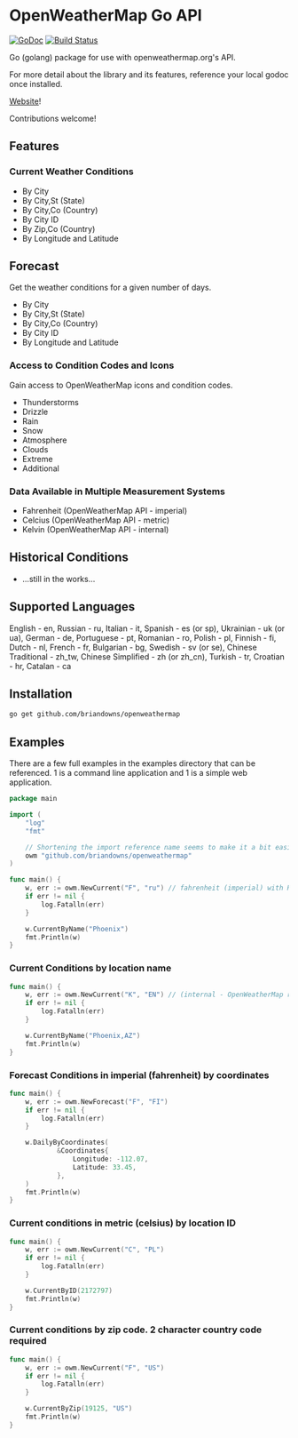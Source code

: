 # OpenWeatherMap Go API

[![GoDoc](https://godoc.org/github.com/briandowns/openweathermap?status.svg)](https://godoc.org/github.com/briandowns/openweathermap) [![Build Status](https://travis-ci.org/briandowns/openweathermap.svg?branch=master)](https://travis-ci.org/briandowns/openweathermap)

Go (golang) package for use with openweathermap.org's API.

For more detail about the library and its features, reference your local godoc once installed.

[Website](https://briandowns.github.io/openweathermap)!

Contributions welcome!

## Features

### Current Weather Conditions

- By City
- By City,St (State)
- By City,Co (Country)
- By City ID
- By Zip,Co (Country)
- By Longitude and Latitude

## Forecast

Get the weather conditions for a given number of days.

- By City
- By City,St (State)
- By City,Co (Country)
- By City ID
- By Longitude and Latitude

### Access to Condition Codes and Icons

Gain access to OpenWeatherMap icons and condition codes.

- Thunderstorms
- Drizzle
- Rain
- Snow
- Atmosphere
- Clouds
- Extreme
- Additional

### Data Available in Multiple Measurement Systems

- Fahrenheit (OpenWeatherMap API - imperial)
- Celcius (OpenWeatherMap API - metric)
- Kelvin (OpenWeatherMap API - internal)

## Historical Conditions

- ...still in the works...

## Supported Languages

English - en, Russian - ru, Italian - it, Spanish - es (or sp), Ukrainian - uk (or ua), German - de, Portuguese - pt, Romanian - ro, Polish - pl, Finnish - fi, Dutch - nl, French - fr, Bulgarian - bg, Swedish - sv (or se), Chinese Traditional - zh_tw, Chinese Simplified - zh (or zh_cn), Turkish - tr, Croatian - hr, Catalan - ca

## Installation

```bash
go get github.com/briandowns/openweathermap
```

## Examples

There are a few full examples in the examples directory that can be referenced.  1 is a command line application and 1 is a simple web application.

```Go
package main

import (
    "log"
    "fmt"

	// Shortening the import reference name seems to make it a bit easier
    owm "github.com/briandowns/openweathermap"
)

func main() {
    w, err := owm.NewCurrent("F", "ru") // fahrenheit (imperial) with Russian output
    if err != nil {
        log.Fatalln(err)
    }

    w.CurrentByName("Phoenix")
    fmt.Println(w)
}
```

### Current Conditions by location name

```Go
func main() {
    w, err := owm.NewCurrent("K", "EN") // (internal - OpenWeatherMap reference for kelvin) with English output
    if err != nil {
        log.Fatalln(err)
    }

    w.CurrentByName("Phoenix,AZ")
    fmt.Println(w)
}
```

### Forecast Conditions in imperial (fahrenheit) by coordinates

```Go
func main() {
    w, err := owm.NewForecast("F", "FI")
    if err != nil {
        log.Fatalln(err)
    }

    w.DailyByCoordinates(
    		&Coordinates{
    			Longitude: -112.07,
    			Latitude: 33.45,
    		},
    )
    fmt.Println(w)
}
```

### Current conditions in metric (celsius) by location ID

```Go
func main() {
    w, err := owm.NewCurrent("C", "PL")
    if err != nil {
        log.Fatalln(err)
    }

    w.CurrentByID(2172797)
    fmt.Println(w)
}
```

### Current conditions by zip code. 2 character country code required

```Go
func main() {
	w, err := owm.NewCurrent("F", "US")
	if err != nil {
		log.Fatalln(err)
	}

	w.CurrentByZip(19125, "US")
	fmt.Println(w)
}
```
